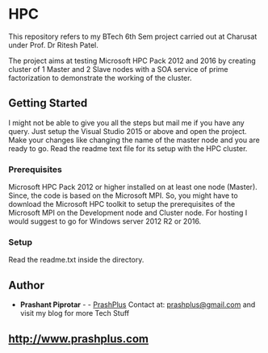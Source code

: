 # HPC

This repository refers to my BTech 6th Sem project carried out at Charusat under Prof. Dr Ritesh Patel.

The project aims at testing Microsoft HPC Pack 2012 and 2016 by creating cluster of 1 Master and 2 Slave nodes with a SOA service of prime factorization to demonstrate the working of the cluster.

## Getting Started

I might not be able to give you all the steps but mail me if you have any query.
Just setup the Visual Studio 2015 or above and open the project. Make your changes like changing the name of the master node and you are ready to go. Read the readme text file for its setup with the HPC cluster.

### Prerequisites

Microsoft HPC Pack 2012 or higher installed on at least one node (Master). Since, the code is based on the Microsoft MPI. So, you might have to download the Microsoft HPC toolkit to setup the prerequisites of the Microsoft MPI on the Development node and Cluster node.
For hosting I would suggest to go for Windows server 2012 R2 or 2016.

### Setup

Read the readme.txt inside the directory.


## Author

* **Prashant Piprotar** - - [PrashPlus](https://github.com/prashplus) Contact at: prashplus@gmail.com 
and visit my blog for more Tech Stuff
## http://www.prashplus.com
